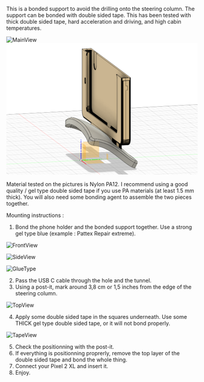 This is a bonded support to avoid the drilling onto the steering column. The support can be bonded with double sided tape. 
This has been tested with thick double sided tape, hard acceleration and driving, and high cabin temperatures. 

![MainView](https://user-images.githubusercontent.com/103022578/167297742-a406e561-9f33-4d88-8b36-9d4692183051.JPG)
![alt text](https://github.com/UltraGz/candash/blob/main/3dprinting/bondedSupport/CanDash%20Support%20V2.png)


Material tested on the pictures is Nylon PA12. I recommend using a good quality / gel type double sided tape if you use PA materials (at least 1.5 mm thick).
You will also need some bonding agent to assemble the two pieces together. 

Mounting instructions : 

1. Bond the phone holder and the bonded support together. Use a strong gel type blue (example : Pattex Repair extreme). 

![FrontView](https://user-images.githubusercontent.com/103022578/167297766-13455230-e813-482b-b13f-51607e981ec4.JPG)

![SideView](https://user-images.githubusercontent.com/103022578/167297769-f2eb654b-4900-4ed3-9167-751b0b067121.JPG)

![GlueType](https://user-images.githubusercontent.com/103022578/167297772-dafe838a-c562-4a70-8dc3-9742a4b8ab72.JPG)

2. Pass the USB C cable through the hole and the tunnel.
3. Using a post-it, mark around 3,8 cm or 1,5 inches from the edge of the steering column.

![TopView](https://user-images.githubusercontent.com/103022578/167297789-af178d8f-fee7-40d3-9b09-f11901d36bec.JPG)

4. Apply some double sided tape in the squares underneath. Use some THICK gel type double sided tape, or it will not bond properly. 

![TapeView](https://user-images.githubusercontent.com/103022578/167297808-c5591259-3cbb-4520-a4fb-a6859ecacdbe.JPG)

5. Check the positionning with the post-it. 
6. If everything is positionning proprerly, remove the top layer of the double sided tape and bond the whole thing.
7. Connect your Pixel 2 XL and insert it.
8. Enjoy. 


